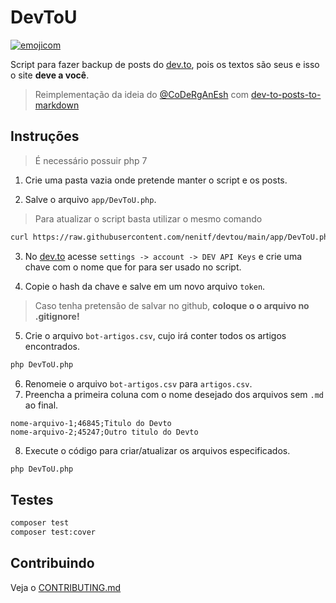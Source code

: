 # DevToU

[![emojicom](https://img.shields.io/badge/emojicom-%F0%9F%90%9B%20%F0%9F%86%95%20%F0%9F%92%AF%20%F0%9F%91%AE%20%F0%9F%86%98%20%F0%9F%92%A4-%23fff)](https://gist.github.com/nenitf/1cf5182bff009974bf436f978eea1996#emojicom)

Script para fazer backup de posts do [dev.to](https://dev.to), pois os textos são seus e isso o site **deve a você**.

> Reimplementação da ideia do [@CoDeRgAnEsh](https://github.com/CoDeRgAnEsh) com [dev-to-posts-to-markdown](https://github.com/marketplace/actions/dev-to-posts-to-markdown)

## Instruções

> É necessário possuir php 7

1. Crie uma pasta vazia onde pretende manter o script e os posts.

2. Salve o arquivo `app/DevToU.php`.

> Para atualizar o script basta utilizar o mesmo comando

```sh
curl https://raw.githubusercontent.com/nenitf/devtou/main/app/DevToU.php -o DevToU.php
```

3. No [dev.to](https://dev.to) acesse `settings -> account -> DEV API Keys` e crie uma chave com o nome que for para ser usado no script.

4. Copie o hash da chave e salve em um novo arquivo `token`.

> Caso tenha pretensão de salvar no github, **coloque o o arquivo no .gitignore!**

5. Crie o arquivo `bot-artigos.csv`, cujo irá conter todos os artigos encontrados.

```sh
php DevToU.php
```

6. Renomeie o arquivo `bot-artigos.csv` para `artigos.csv`.
7. Preencha a primeira coluna com o nome desejado dos arquivos sem `.md` ao final.

```csv
nome-arquivo-1;46845;Titulo do Devto
nome-arquivo-2;45247;Outro titulo do Devto
```

8. Execute o código para criar/atualizar os arquivos especificados.

```sh
php DevToU.php
```

## Testes

```sh
composer test
composer test:cover
```

## Contribuindo

Veja o [CONTRIBUTING.md](CONTRIBUTING.md)
